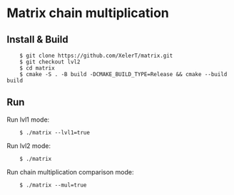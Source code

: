 # Matrix chain multiplication

## Install & Build

        $ git clone https://github.com/XelerT/matrix.git
        $ git checkout lvl2
        $ cd matrix
        $ cmake -S . -B build -DCMAKE_BUILD_TYPE=Release && cmake --build build 

## Run
Run lvl1 mode:

        $ ./matrix --lvl1=true

Run lvl2 mode:

        $ ./matrix

Run chain multiplication comparison mode: 

        $ ./matrix --mul=true